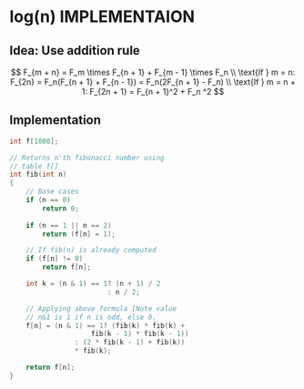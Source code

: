 # log(n) IMPLEMENTAION

## Idea: Use addition rule

$$
F_{m + n} = F_m \times F_{n + 1} + F_{m - 1} \times F_n \\ 
\text{If } m = n: F_{2n} = F_n(F_{n + 1} + F_{n - 1}) = F_n(2F_{n + 1} - F_n) \\ 
\text{If } m = n + 1: F_{2n + 1} = F_{n + 1}^2 + F_n ^2
$$

## Implementation

```cpp
int f[1000];

// Returns n'th fibonacci number using
// table f[]
int fib(int n)
{
    // Base cases
    if (n == 0)
        return 0;
        
    if (n == 1 || n == 2)
        return (f[n] = 1);

    // If fib(n) is already computed
    if (f[n] != 0)
        return f[n];

    int k = (n & 1) == 1? (n + 1) / 2
                        : n / 2;

    // Applying above formula [Note value
    // n&1 is 1 if n is odd, else 0.
    f[n] = (n & 1) == 1? (fib(k) * fib(k) +
                    fib(k - 1) * fib(k - 1))
                : (2 * fib(k - 1) + fib(k))
                * fib(k);

    return f[n];
}
```